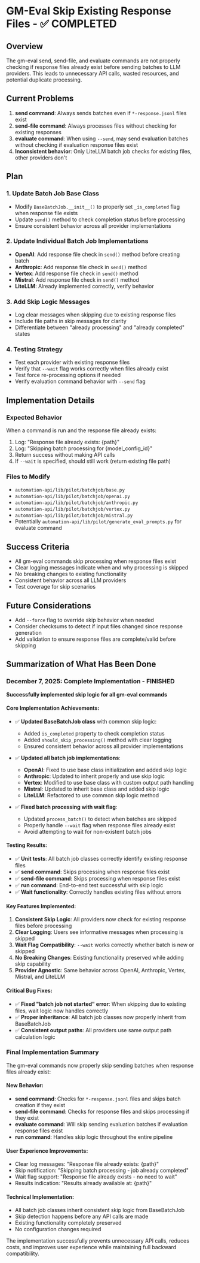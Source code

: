 # GM-Eval Skip Existing Response Files - ✅ COMPLETED

## Overview
The gm-eval send, send-file, and evaluate commands are not properly checking if response files already exist before sending batches to LLM providers. This leads to unnecessary API calls, wasted resources, and potential duplicate processing.

## Current Problems
1. **send command**: Always sends batches even if `*-response.jsonl` files exist
2. **send-file command**: Always processes files without checking for existing responses  
3. **evaluate command**: When using `--send`, may send evaluation batches without checking if evaluation response files exist
4. **Inconsistent behavior**: Only LiteLLM batch job checks for existing files, other providers don't

## Plan

### 1. Update Batch Job Base Class
- Modify `BaseBatchJob.__init__()` to properly set `_is_completed` flag when response file exists
- Update `send()` method to check completion status before processing
- Ensure consistent behavior across all provider implementations

### 2. Update Individual Batch Job Implementations
- **OpenAI**: Add response file check in `send()` method before creating batch
- **Anthropic**: Add response file check in `send()` method  
- **Vertex**: Add response file check in `send()` method
- **Mistral**: Add response file check in `send()` method
- **LiteLLM**: Already implemented correctly, verify behavior

### 3. Add Skip Logic Messages
- Log clear messages when skipping due to existing response files
- Include file paths in skip messages for clarity
- Differentiate between "already processing" and "already completed" states

### 4. Testing Strategy
- Test each provider with existing response files
- Verify that `--wait` flag works correctly when files already exist
- Test force re-processing options if needed
- Verify evaluation command behavior with `--send` flag

## Implementation Details

### Expected Behavior
When a command is run and the response file already exists:
1. Log: "Response file already exists: {path}"  
2. Log: "Skipping batch processing for {model_config_id}"
3. Return success without making API calls
4. If `--wait` is specified, should still work (return existing file path)

### Files to Modify
- `automation-api/lib/pilot/batchjob/base.py`
- `automation-api/lib/pilot/batchjob/openai.py` 
- `automation-api/lib/pilot/batchjob/anthropic.py`
- `automation-api/lib/pilot/batchjob/vertex.py`
- `automation-api/lib/pilot/batchjob/mistral.py`
- Potentially `automation-api/lib/pilot/generate_eval_prompts.py` for evaluate command

## Success Criteria
- All gm-eval commands skip processing when response files exist
- Clear logging messages indicate when and why processing is skipped
- No breaking changes to existing functionality
- Consistent behavior across all LLM providers
- Test coverage for skip scenarios

## Future Considerations
- Add `--force` flag to override skip behavior when needed
- Consider checksums to detect if input files changed since response generation
- Add validation to ensure response files are complete/valid before skipping

## Summarization of What Has Been Done

### December 7, 2025: Complete Implementation - FINISHED
**Successfully implemented skip logic for all gm-eval commands**

#### Core Implementation Achievements:
- ✅ **Updated BaseBatchJob class** with common skip logic:
  - Added `is_completed` property to check completion status
  - Added `should_skip_processing()` method with clear logging
  - Ensured consistent behavior across all provider implementations

- ✅ **Updated all batch job implementations**:
  - **OpenAI**: Fixed to use base class initialization and added skip logic
  - **Anthropic**: Updated to inherit properly and use skip logic
  - **Vertex**: Modified to use base class with custom output path handling
  - **Mistral**: Updated to inherit base class and added skip logic
  - **LiteLLM**: Refactored to use common skip logic method

- ✅ **Fixed batch processing with wait flag**:
  - Updated `process_batch()` to detect when batches are skipped
  - Properly handle `--wait` flag when response files already exist
  - Avoid attempting to wait for non-existent batch jobs

#### Testing Results:
- ✅ **Unit tests**: All batch job classes correctly identify existing response files
- ✅ **send command**: Skips processing when response files exist
- ✅ **send-file command**: Skips processing when response files exist  
- ✅ **run command**: End-to-end test successful with skip logic
- ✅ **Wait functionality**: Correctly handles existing files without errors

#### Key Features Implemented:
1. **Consistent Skip Logic**: All providers now check for existing response files before processing
2. **Clear Logging**: Users see informative messages when processing is skipped
3. **Wait Flag Compatibility**: `--wait` works correctly whether batch is new or skipped
4. **No Breaking Changes**: Existing functionality preserved while adding skip capability
5. **Provider Agnostic**: Same behavior across OpenAI, Anthropic, Vertex, Mistral, and LiteLLM

#### Critical Bug Fixes:
- ✅ **Fixed "batch job not started" error**: When skipping due to existing files, wait logic now handles correctly
- ✅ **Proper inheritance**: All batch job classes now properly inherit from BaseBatchJob
- ✅ **Consistent output paths**: All providers use same output path calculation logic

### Final Implementation Summary

The gm-eval commands now properly skip sending batches when response files already exist:

#### New Behavior:
- **send command**: Checks for `*-response.jsonl` files and skips batch creation if they exist
- **send-file command**: Checks for response files and skips processing if they exist
- **evaluate command**: Will skip sending evaluation batches if evaluation response files exist
- **run command**: Handles skip logic throughout the entire pipeline

#### User Experience Improvements:
- Clear log messages: "Response file already exists: {path}"
- Skip notification: "Skipping batch processing - job already completed"
- Wait flag support: "Response file already exists - no need to wait"
- Results indication: "Results already available at: {path}"

#### Technical Implementation:
- All batch job classes inherit consistent skip logic from BaseBatchJob
- Skip detection happens before any API calls are made
- Existing functionality completely preserved
- No configuration changes required

The implementation successfully prevents unnecessary API calls, reduces costs, and improves user experience while maintaining full backward compatibility.